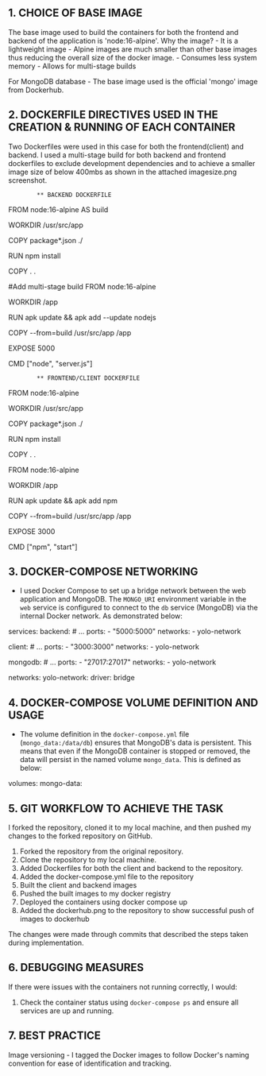 ## 1. CHOICE OF BASE IMAGE

The base image used to build the containers for both the frontend and backend of the application is 'node:16-alpine'. Why the image?
        - It is a lightweight image
        - Alpine images are much smaller than other base images thus reducing the overall size of the docker image.
        - Consumes less system memory
        - Allows for multi-stage builds

For MongoDB database - The base image used is the official 'mongo' image from Dockerhub. 

## 2. DOCKERFILE DIRECTIVES USED IN THE CREATION & RUNNING OF EACH CONTAINER
Two Dockerfiles were used in this case for both the frontend(client) and backend. I used a multi-stage build for both backend and frontend dockerfiles to exclude development dependencies and to achieve a smaller image size of below 400mbs as shown in the attached imagesize.png screenshot.

            ** BACKEND DOCKERFILE

FROM node:16-alpine AS build

WORKDIR /usr/src/app

COPY package*.json ./

RUN npm install

COPY . .

#Add multi-stage build
FROM node:16-alpine

WORKDIR /app

RUN apk update && apk add --update nodejs

COPY --from=build /usr/src/app /app

EXPOSE 5000

CMD ["node", "server.js"]         


            ** FRONTEND/CLIENT DOCKERFILE

FROM node:16-alpine

WORKDIR /usr/src/app

COPY package*.json ./

RUN npm install

COPY . .

FROM node:16-alpine

WORKDIR /app

RUN apk update && apk add npm

COPY --from=build /usr/src/app /app

EXPOSE 3000

CMD ["npm", "start"]


## 3. DOCKER-COMPOSE NETWORKING
- I used Docker Compose to set up a bridge network between the web application and MongoDB. The `MONGO_URI` environment variable in the `web` service is configured to connect to the `db` service (MongoDB) via the internal Docker network. As demonstrated below:

services:
  backend:
    # ...
    ports:
      - "5000:5000"
    networks:
      - yolo-network

  client:
    # ...
    ports:
      - "3000:3000"
    networks:
      - yolo-network
  
  mongodb:
    # ...
    ports:
      - "27017:27017"
    networks:
      - yolo-network

networks:
  yolo-network:
    driver: bridge

## 4. DOCKER-COMPOSE VOLUME DEFINITION AND USAGE
- The volume definition in the `docker-compose.yml` file (`mongo_data:/data/db`) ensures that MongoDB's data is persistent. This means that even if the MongoDB container is stopped or removed, the data will persist in the named volume `mongo_data`. This is defined as below:

volumes:
  mongo-data:


## 5. GIT WORKFLOW TO ACHIEVE THE TASK
I forked the repository, cloned it to my local machine, and then pushed my changes to the forked repository on GitHub. 

1. Forked the repository from the original repository.
2. Clone the repository to my local machine.
3. Added Dockerfiles for both the client and backend to the repository.
4. Added the docker-compose.yml file to the repository
5. Built the client and backend images
6. Pushed the built images to my docker registry
7. Deployed the containers using docker compose up
8. Added the dockerhub.png to the repository to show successful push of images to dockerhub

The changes were made through commits that described the steps taken during implementation.


## 6. DEBUGGING MEASURES

If there were issues with the containers not running correctly, I would:
  1. Check the container status using `docker-compose ps` and ensure all services are up and running.
  

## 7. BEST PRACTICE
Image versioning - I tagged the Docker images to follow Docker's naming convention for ease of identification and tracking.